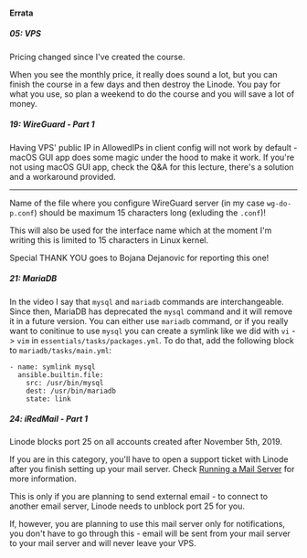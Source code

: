 #### Errata

##### 05: VPS

Pricing changed since I've created the course.

When you see the monthly price, it really does sound a lot, but you can finish the course in a few days and then destroy the Linode.
You pay for what you use, so plan a weekend to do the course and you will save a lot of money.

##### 19: WireGuard - Part 1

Having VPS' public IP in AllowedIPs in client config will not work by default - macOS GUI app does some magic under the hood to make it work.
If you're not using macOS GUI app, check the Q&A for this lecture, there's a solution and a workaround provided.

---

Name of the file where you configure WireGuard server (in my case `wg-do-p.conf`) should be maximum 15 characters long (exluding the `.conf`)!

This will also be used for the interface name which at the moment I'm writing this is limited to 15 characters in Linux kernel.

Special THANK YOU goes to Bojana Dejanovic for reporting this one!

##### 21: MariaDB

In the video I say that `mysql` and `mariadb` commands are interchangeable. Since then, MariaDB has deprecated the `mysql` command and it will remove it in a future version. You can either use `mariadb` command, or if you really want to conitinue to use `mysql` you can create a symlink like we did with `vi` -> `vim` in `essentials/tasks/packages.yml`. To do that, add the following block to `mariadb/tasks/main.yml`:
```
- name: symlink mysql
  ansible.builtin.file:
    src: /usr/bin/mysql
    dest: /usr/bin/mariadb
    state: link
```

##### 24: iRedMail - Part 1

Linode blocks port 25 on all accounts created after November 5th, 2019.

If you are in this category, you'll have to open a support ticket with Linode after you finish setting up your mail server. Check [Running a Mail Server](https://www.linode.com/docs/guides/running-a-mail-server/#sending-email-on-linode) for more information.

This is only if you are planning to send external email - to connect to another email server, Linode needs to unblock port 25 for you.

If, however, you are planning to use this mail server only for notifications, you don't have to go through this - email will be sent from your mail server to your mail server and will never leave your VPS.
